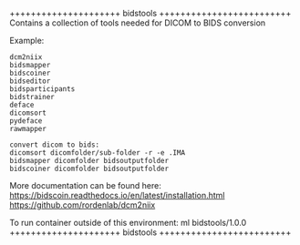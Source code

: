 

+++++++++++++++++++++ bidstools +++++++++++++++++++++++++
Contains a collection of tools needed for DICOM to BIDS conversion

Example:
```
dcm2niix
bidsmapper
bidscoiner
bidseditor
bidsparticipants
bidstrainer
deface
dicomsort
pydeface
rawmapper

convert dicom to bids:
dicomsort dicomfolder/sub-folder -r -e .IMA
bidsmapper dicomfolder bidsoutputfolder
bidscoiner dicomfolder bidsoutputfolder
```

More documentation can be found here:
https://bidscoin.readthedocs.io/en/latest/installation.html
https://github.com/rordenlab/dcm2niix


To run container outside of this environment: ml bidstools/1.0.0
+++++++++++++++++++++ bidstools +++++++++++++++++++++++++


